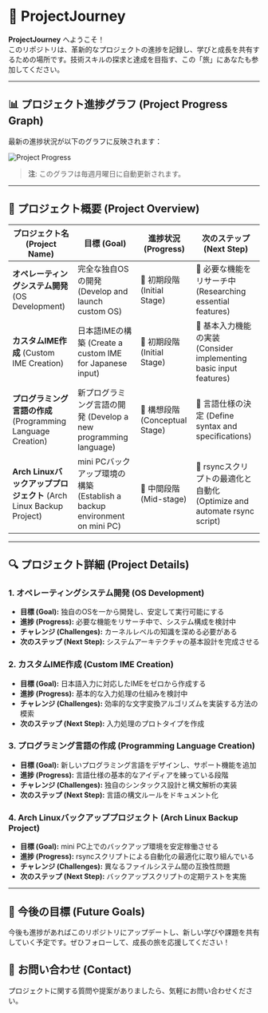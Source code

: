 # 🚀 ProjectJourney

**ProjectJourney** へようこそ！  
このリポジトリは、革新的なプロジェクトの進捗を記録し、学びと成長を共有するための場所です。技術スキルの探求と達成を目指す、この「旅」にあなたも参加してください。

---

## 📊 プロジェクト進捗グラフ (Project Progress Graph)

最新の進捗状況が以下のグラフに反映されます：

![Project Progress](progress.png)

> **注**: このグラフは毎週月曜日に自動更新されます。

---

## 🌟 プロジェクト概要 (Project Overview)

| プロジェクト名 (Project Name)             | 目標 (Goal)                                | 進捗状況 (Progress)  | 次のステップ (Next Step)        |
|-------------------------------------------|--------------------------------------------|----------------------|---------------------------------|
| **オペレーティングシステム開発** (OS Development) | 完全な独自OSの開発 (Develop and launch custom OS) | 🔸 初期段階 (Initial Stage) | 🔹 必要な機能をリサーチ中 (Researching essential features) |
| **カスタムIME作成** (Custom IME Creation) | 日本語IMEの構築 (Create a custom IME for Japanese input) | 🔸 初期段階 (Initial Stage) | 🔹 基本入力機能の実装 (Consider implementing basic input features) |
| **プログラミング言語の作成** (Programming Language Creation) | 新プログラミング言語の開発 (Develop a new programming language) | 🔸 構想段階 (Conceptual Stage) | 🔹 言語仕様の決定 (Define syntax and specifications) |
| **Arch Linuxバックアッププロジェクト** (Arch Linux Backup Project) | mini PCバックアップ環境の構築 (Establish a backup environment on mini PC) | 🔹 中間段階 (Mid-stage) | 🔸 rsyncスクリプトの最適化と自動化 (Optimize and automate rsync script) |

---

## 🔍 プロジェクト詳細 (Project Details)

### 1. **オペレーティングシステム開発 (OS Development)**
- **目標 (Goal):** 独自のOSを一から開発し、安定して実行可能にする
- **進捗 (Progress):** 必要な機能をリサーチ中で、システム構成を検討中
- **チャレンジ (Challenges):** カーネルレベルの知識を深める必要がある
- **次のステップ (Next Step):** システムアーキテクチャの基本設計を完成させる

### 2. **カスタムIME作成 (Custom IME Creation)**
- **目標 (Goal):** 日本語入力に対応したIMEをゼロから作成する
- **進捗 (Progress):** 基本的な入力処理の仕組みを検討中
- **チャレンジ (Challenges):** 効率的な文字変換アルゴリズムを実装する方法の模索
- **次のステップ (Next Step):** 入力処理のプロトタイプを作成

### 3. **プログラミング言語の作成 (Programming Language Creation)**
- **目標 (Goal):** 新しいプログラミング言語をデザインし、サポート機能を追加
- **進捗 (Progress):** 言語仕様の基本的なアイディアを練っている段階
- **チャレンジ (Challenges):** 独自のシンタックス設計と構文解析の実装
- **次のステップ (Next Step):** 言語の構文ルールをドキュメント化

### 4. **Arch Linuxバックアッププロジェクト (Arch Linux Backup Project)**
- **目標 (Goal):** mini PC上でのバックアップ環境を安定稼働させる
- **進捗 (Progress):** rsyncスクリプトによる自動化の最適化に取り組んでいる
- **チャレンジ (Challenges):** 異なるファイルシステム間の互換性問題
- **次のステップ (Next Step):** バックアップスクリプトの定期テストを実施

---

## 🎯 今後の目標 (Future Goals)

今後も進捗があればこのリポジトリにアップデートし、新しい学びや課題を共有していく予定です。ぜひフォローして、成長の旅を応援してください！

## 📢 お問い合わせ (Contact)
プロジェクトに関する質問や提案がありましたら、気軽にお問い合わせください。
